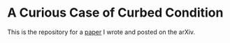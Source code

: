 # A Curious Case of Curbed Condition

This is the repository for a [paper][1] I wrote and posted on the arXiv.

[1]: https://arxiv.org/abs/1806.05145

